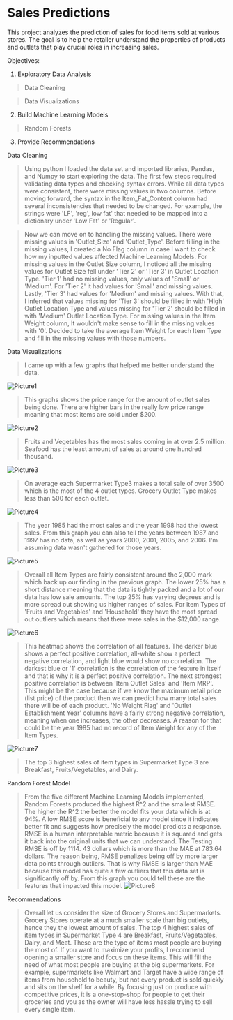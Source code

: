 # Sales Predictions

This project analyzes the prediction of sales for food items sold at various stores. The goal is to help the retailer understand the properties of products and outlets that play crucial roles in increasing sales.

Objectives:  
1. Exploratory Data Analysis 
>Data Cleaning 

>Data Visualizations  
2. Build Machine Learning Models 
>Random Forests 
3. Provide Recommendations 


Data Cleaning
>Using python I loaded the data set and imported libraries, Pandas, and Numpy to start exploring the data. The first few steps required validating data types and checking syntax errors. While all data types were consistent, there were missing values in two columns. Before moving forward, the syntax in the Item_Fat_Content column had several inconsistencies that needed to be changed. For example, the strings were 'LF', 'reg', low fat' that needed to be mapped into a dictionary under 'Low Fat' or 'Regular'. 

>Now we can move on to handling the missing values.  There were missing values in 'Outlet_Size' and 'Outlet_Type'. Before filling in the missing values, I created a No Flag column in case I want to check how my inputted values affected Machine Learning Models. For missing values in the Outlet Size column, I noticed all the missing values for Outlet Size fell under 'Tier 2' or 'Tier 3' in Outlet Location Type. 'Tier 1' had no missing values, only values of 'Small' or 'Medium'. For 'Tier 2' it had values for 'Small' and missing values. Lastly, 'Tier 3' had values for 'Medium' and missing values. With that, I inferred that values missing for 'Tier 3' should be filled in with 'High' Outlet Location Type and values missing for 'Tier 2' should be filled in with 'Medium' Outlet Location Type. For missing values in the Item Weight column, It wouldn't make sense to fill in the missing values with '0'. Decided to take the average Item Weight for each Item Type and fill in the missing values with those numbers.

Data Visualizations
>I came up with a few graphs that helped me better understand the data. 

![Picture1](https://user-images.githubusercontent.com/77766107/110861673-542cbc80-8273-11eb-81a6-c3dfbe2f7bf3.png)
>This graphs shows the price range for the amount of outlet sales being done. There are higher bars in the really low price range meaning that most items are sold under $200.

![Picture2](https://user-images.githubusercontent.com/77766107/110861687-5bec6100-8273-11eb-9306-87e4dc7dd7aa.png)
>Fruits and Vegetables has the most sales coming in at over 2.5 million. Seafood has the least amount of sales at around one hundred thousand.

![Picture3](https://user-images.githubusercontent.com/77766107/110861700-5ee75180-8273-11eb-8502-d4d5be39ff7c.png)
>On average each Supermarket Type3 makes a total sale of over 3500 which is the most of the 4 outlet types. Grocery Outlet Type makes less than 500 for each outlet.

![Picture4](https://user-images.githubusercontent.com/77766107/110861715-63136f00-8273-11eb-8f2e-1f66ae6404b9.png)
>The year 1985 had the most sales and the year 1998 had the lowest sales. From this graph you can also tell the years between 1987 and 1997 has no data, as well as years 2000, 2001, 2005, and 2006. I'm assuming data wasn't gathered for those years.

![Picture5](https://user-images.githubusercontent.com/77766107/110861729-673f8c80-8273-11eb-9358-b9b34977b012.png)
>Overall all Item Types are fairly consistent around the 2,000 mark which back up our finding in the previous graph. The lower 25% has a short distance meaning that the data is tightly packed and a lot of our data has low sale amounts. The top 25% has varying degrees and is more spread out showing us higher ranges of sales. For Item Types of 'Fruits and Vegetables' and 'Household' they have the most spread out outliers which means that there were sales in the $12,000 range.

![Picture6](https://user-images.githubusercontent.com/77766107/110861741-6c044080-8273-11eb-9bfd-8d05621f4abe.png)
>This heatmap shows the correlation of all features. The darker blue shows a perfect positive correlation, all-white show a perfect negative correlation, and light blue would show no correlation. The darkest blue or '1' correlation is the correlation of the feature in itself and that is why it is a perfect positive correlation. The next strongest positive correlation is between 'Item Outlet Sales' and 'Item MRP'. This might be the case because if we know the maximum retail price (list price) of the product then we can predict how many total sales there will be of each product. 'No Weight Flag' and 'Outlet Establishment Year' columns have a fairly strong negative correlation, meaning when one increases, the other decreases. A reason for that could be the year 1985 had no record of Item Weight for any of the Item Types.

![Picture7](https://user-images.githubusercontent.com/77766107/110861750-6f97c780-8273-11eb-9a88-ad165c030c1c.png)
>The top 3 highest sales of item types in Supermarket Type 3 are Breakfast, Fruits/Vegetables, and Dairy.

Random Forest Model 
>From the five different Machine Learning Models implemented, Random Forests produced the highest R^2 and the smallest RMSE. The higher the R^2 the better the model fits your data which is at 94%. A low RMSE score is beneficial to any model since it indicates better fit and suggests how precisely the model predicts a response. RMSE is a human interpretable metric because it is squared and gets it back into the original units that we can understand. The Testing RMSE is off by 1114. 43 dollars which is more than the MAE at 783.64 dollars. The reason being, RMSE penalizes being off by more larger data points through outliers. That is why RMSE is larger than MAE because this model has quite a few outliers that this data set is significantly off by. From this graph you could tell these are the features that impacted this model. 
![Picture8](https://user-images.githubusercontent.com/77766107/110863239-3eb89200-8275-11eb-8628-ee75808d2bee.png)

Recommendations
> Overall let us consider the size of Grocery Stores and  Supermarkets. Grocery Stores operate at a much smaller scale than big outlets, hence they the lowest amount of sales. The top 4 highest sales of item types in Supermarket Type 4 are Breakfast, Fruits/Vegetables, Dairy, and Meat. These are the type of items most people are buying the most of. If you want to maximize your profits, I recommend opening a smaller store and focus on these items. This will fill the need of what most people are buying at the big supermarkets. For example, supermarkets like Walmart and Target have a wide range of items from household to beauty, but not every product is sold quickly and sits on the shelf for a while. By focusing just on produce with competitive prices, it is a one-stop-shop for people to get their groceries and you as the owner will have less hassle trying to sell every single item.
